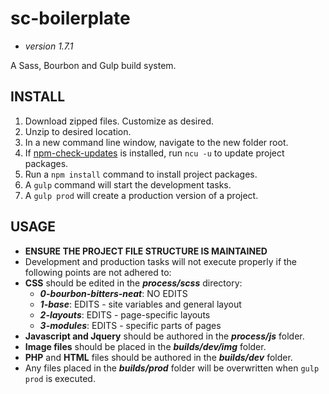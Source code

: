 # **sc-boilerplate** #
* *version 1.7.1*  

A Sass, Bourbon and Gulp build system.

## **INSTALL** ##
1. Download zipped files.  Customize as desired.
2. Unzip to desired location.
3. In a new command line window, navigate to the new folder root.
4. If [npm-check-updates](https://www.npmjs.com/package/npm-check-updates) is installed, run `ncu -u` to update project packages.
5. Run a `npm install` command to install project packages.
6. A `gulp` command will start the development tasks.
7. A `gulp prod` will create a production version of a project.  

## **USAGE** ##
- **ENSURE THE PROJECT FILE STRUCTURE IS MAINTAINED**
- Development and production tasks will not execute properly if the following points are not adhered to:
- **CSS** should be edited in the ***process/scss*** directory:  
  - ***0-bourbon-bitters-neat***: NO EDITS
  - ***1-base***: EDITS - site variables and general layout
  - ***2-layouts***: EDITS - page-specific layouts
  - ***3-modules***: EDITS - specific parts of pages
- **Javascript and Jquery** should be authored in the ***process/js*** folder.
- **Image files** should be placed in the ***builds/dev/img*** folder.
- **PHP** and **HTML** files should be authored in the ***builds/dev*** folder.
- Any files placed in the ***builds/prod*** folder will be overwritten when `gulp prod` is executed.
